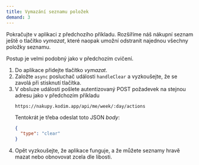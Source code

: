 ```yaml
---
title: Vymazání seznamu položek
demand: 3
---
```


Pokračujte v aplikaci z předchozího příkladu. Rozšíříme náš nákupní seznam ještě o tlačítko _vymazat_, které naopak umožní odstranit najednou všechny položky seznamu.

Postup je velmi podobný jako v předchozím cvičení.

1. Do aplikace přidejte tlačítko _vymazat_.
1. Založte `async` posluchač události `handleClear` a vyzkoušejte, že se zavolá při stisknutí tlačítka.
1. V obsluze události pošlete autentizovaný POST požadevek na stejnou adresu jako v předchozím příkladu
   ```
   https://nakupy.kodim.app/api/me/week/:day/actions
   ```
   Tentokrát je třeba odeslat toto JSON _body_:
   ```json
   {
     "type": "clear"
   }
   ```
1. Opět vyzkoušejte, že aplikace funguje, a že můžete seznamy hravě mazat nebo obnovovat zcela dle libosti.
